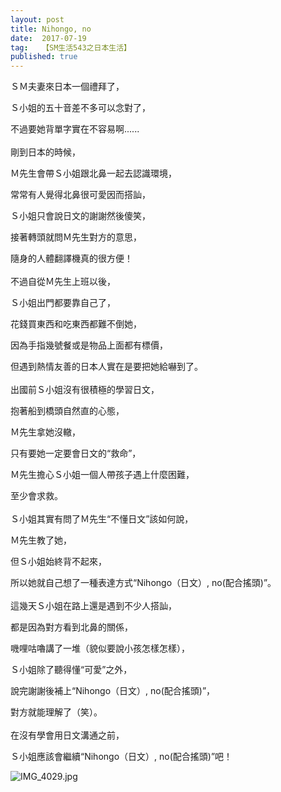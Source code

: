 ```yaml
---
layout: post
title: Nihongo, no
date:  2017-07-19
tag:   【SM生活543之日本生活】
published: true 
---
```

<p>ＳＭ夫妻來日本一個禮拜了，</p>

<p>Ｓ小姐的五十音差不多可以念對了，</p>

<p>不過要她背單字實在不容易啊......<br>
<br>
剛到日本的時候，</p>

<p>Ｍ先生會帶Ｓ小姐跟北鼻一起去認識環境，</p>

<p>常常有人覺得北鼻很可愛因而搭訕，</p>

<p>Ｓ小姐只會說日文的謝謝然後傻笑，</p>

<p>接著轉頭就問Ｍ先生對方的意思，</p>

<p>隨身的人體翻譯機真的很方便！<br>
<br>
不過自從Ｍ先生上班以後，</p>

<p>Ｓ小姐出門都要靠自己了，</p>

<p>花錢買東西和吃東西都難不倒她，</p>

<p>因為手指幾號餐或是物品上面都有標價，</p>

<p>但遇到熱情友善的日本人實在是要把她給嚇到了。<br>
<br>
出國前Ｓ小姐沒有很積極的學習日文，</p>

<p>抱著船到橋頭自然直的心態，</p>

<p>Ｍ先生拿她沒轍，</p>

<p>只有要她一定要會日文的“救命”，</p>

<p>Ｍ先生擔心Ｓ小姐一個人帶孩子遇上什麼困難，</p>

<p>至少會求救。<br>
<br>
Ｓ小姐其實有問了Ｍ先生“不懂日文”該如何說，</p>

<p>Ｍ先生教了她，</p>

<p>但Ｓ小姐始終背不起來，</p>

<p>所以她就自己想了一種表達方式“Nihongo（日文）, no(配合搖頭)”。<br>
<br>
這幾天Ｓ小姐在路上還是遇到不少人搭訕，</p>

<p>都是因為對方看到北鼻的關係，</p>

<p>嘰哩咕嚕講了一堆（貌似要說小孩怎樣怎樣），</p>

<p>Ｓ小姐除了聽得懂“可愛”之外，</p>

<p>說完謝謝後補上“Nihongo（日文）, no(配合搖頭)”，</p>

<p>對方就能理解了（笑）。<br>
<br>
在沒有學會用日文溝通之前，</p>

<p>Ｓ小姐應該會繼續“Nihongo（日文）, no(配合搖頭)”吧！</p>

<p><img alt="IMG_4029.jpg" src="https://pic.pimg.tw/smlife543/1500480159-3317088505_n.jpg?v=1500480177" title="IMG_4029.jpg"></p>

